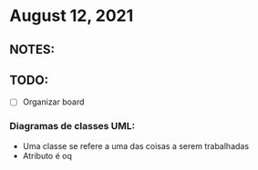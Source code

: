# August 12, 2021

## NOTES:



## TODO:
- [ ] Organizar board

### Diagramas de classes UML:
- Uma classe se refere a uma das coisas a serem trabalhadas
- Atributo é oq 